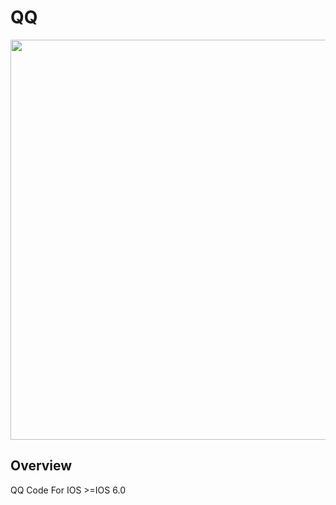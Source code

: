 # QQ
<img src="https://github.com/weida-studio/QQ/blob/master/Sceenshots/screenShots.gif" width="640">

## Overview
QQ Code For  IOS >=IOS 6.0



